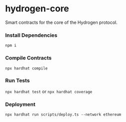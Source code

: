 # hydrogen-core
Smart contracts for the core of the Hydrogen protocol.

### Install Dependencies

`npm i`

### Compile Contracts

`npx hardhat compile`

### Run Tests

`npx hardhat test`
or
`npx hardhat coverage`

### Deployment

`npx hardhat run scripts/deploy.ts --network ethereum`
